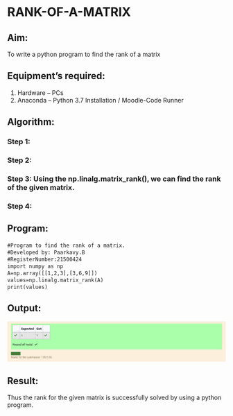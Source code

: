 # RANK-OF-A-MATRIX
## Aim:
To write a python program to find the rank of a matrix
## Equipment’s required:
1. 	Hardware – PCs
2. 	Anaconda – Python 3.7 Installation / Moodle-Code Runner
## Algorithm:
### Step 1: 
### Step 2: 
### Step 3: Using the np.linalg.matrix_rank(), we can find the rank of the given matrix.
### Step 4: 
## Program:
```
#Program to find the rank of a matrix.
#Developed by: Paarkavy.B
#RegisterNumber:21500424
import numpy as np
A=np.array([[1,2,3],[3,6,9]])
values=np.linalg.matrix_rank(A)
print(values)
```
## Output:
![output](./rank.png)
## Result:
Thus the rank for the given matrix is successfully solved by  using a python program.


